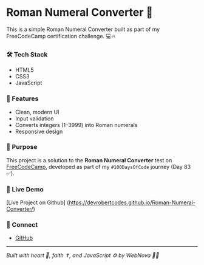 # Roman Numeral Converter 🔢

This is a simple Roman Numeral Converter built as part of my FreeCodeCamp certification challenge. 💻🔥

### 🛠 Tech Stack
- HTML5
- CSS3 
- JavaScript

### 🚀 Features
- Clean, modern UI
- Input validation
- Converts integers (1–3999) into Roman numerals
- Responsive design

### 🎯 Purpose
This project is a solution to the **Roman Numeral Converter** test on [FreeCodeCamp](https://www.freecodecamp.org/), developed as part of my `#100DaysOfCode` journey (Day 83 ✅).

### 🔗 Live Demo
[Live Project on Github] (https://devrobertcodes.github.io/Roman-Numeral-Converter/)

### 🤝 Connect
- [GitHub](https://github.com/devrobertcodes)

---

*Built with heart 💙, faith ✝️, and JavaScript ⚙️ by WebNova 👨‍💻*
